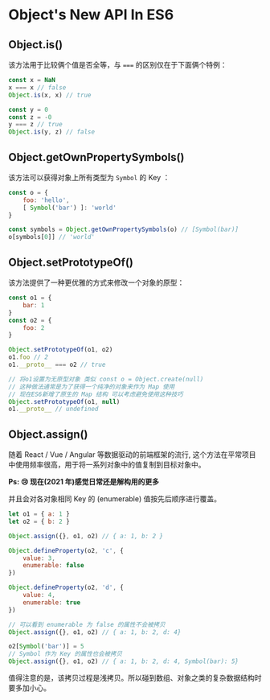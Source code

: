 # Object's New API In ES6

## Object.is()
该方法用于比较俩个值是否全等，与 `===` 的区别仅在于下面俩个特例：
```js
const x = NaN
x === x // false
Object.is(x, x) // true

const y = 0
const z = -0
y === z // true
Object.is(y, z) // false
```

## Object.getOwnPropertySymbols()
该方法可以获得对象上所有类型为 `Symbol` 的 Key ：
```js
const o = {
	foo: 'hello',
	[ Symbol('bar') ]: 'world'
}

const symbols = Object.getOwnPropertySymbols(o) // [Symbol(bar)]
o[symbols[0]] // 'world'
```

## Object.setPrototypeOf()
该方法提供了一种更优雅的方式来修改一个对象的原型：
```js
const o1 = {
	bar: 1
}
const o2 = {
	foo: 2
}

Object.setPrototypeOf(o1, o2)
o1.foo // 2
o1.__proto__ === o2 // true

// 将o1设置为无原型对象 类似 const o = Object.create(null)
// 这种做法通常是为了获得一个纯净的对象来作为 Map 使用
// 现在ES6新增了原生的 Map 结构 可以考虑避免使用这种技巧
Object.setPrototypeOf(o1, null)
o1.__proto__ // undefined
```

## Object.assign()
随着 React / Vue / Angular 等数据驱动的前端框架的流行, 这个方法在平常项目中使用频率很高，用于将一系列对象中的值复制到目标对象中。

**Ps: 😢 现在(2021 年)感觉日常还是解构用的更多**

并且会对各对象相同 Key 的 (enumerable) 值按先后顺序进行覆盖。
```js
let o1 = { a: 1 }
let o2 = { b: 2 }

Object.assign({}, o1, o2) // { a: 1, b: 2 }

Object.defineProperty(o2, 'c', {
	value: 3,
	enumerable: false
})

Object.defineProperty(o2, 'd', {
	value: 4,
	enumerable: true
})

// 可以看到 enumerable 为 false 的属性不会被拷贝
Object.assign({}, o1, o2) // { a: 1, b: 2, d: 4}

o2[Symbol('bar')] = 5
// Symbol 作为 Key 的属性也会被拷贝
Object.assign({}, o1, o2) // { a: 1, b: 2, d: 4, Symbol(bar): 5}
```
值得注意的是，该拷贝过程是浅拷贝。所以碰到数组、对象之类的复杂数据结构时要多加小心。
